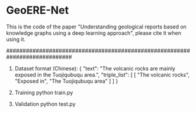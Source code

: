 # GeoERE-Net

This is the code of the paper "Understanding geological reports based on knowledge graphs using a deep learning approach", please cite it when using it.

############################################################################
1) Dataset format (Chinese):
{
      "text": "The volcanic rocks are mainly exposed in the Tuojiqubuqu area.",
      "triple_list": [
       [
             "The volcanic rocks",
             "Exposed in",
             "The Tuojiqubuqu area"
      ] 
            ]
 }
2) Training
      python train.py

3) Validation
      python test.py
